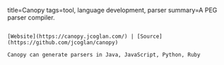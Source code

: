 title=Canopy
tags=tool, language development, parser
summary=A PEG parser compiler.
~~~~~~

[Website](https://canopy.jcoglan.com/) | [Source](https://github.com/jcoglan/canopy)

Canopy can generate parsers in Java, JavaScript, Python, Ruby
